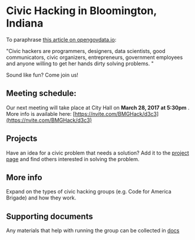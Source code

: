 # Civic Hacking in Bloomington, Indiana

To paraphrase [this article on opengovdata.io](https://opengovdata.io/2014/civic-hacking/):

"Civic hackers are programmers, designers, data scientists, good communicators, civic organizers, entrepreneurs, government employees and anyone willing to get her hands dirty solving problems. "

Sound like fun? Come join us!

## Meeting schedule:

Our next meeting will take place at City Hall on **March 28, 2017 at 5:30pm** . More info is available here: [https://nvite.com/BMGHack/d3c3](https://nvite.com/BMGHack/d3c3)

## Projects

Have an idea for a civic problem that needs a solution? Add it to the [project page](/projects) and find others interested in solving the problem.

## More info

Expand on the types of civic hacking groups (e.g. Code for America Brigade) and how they work.

## Supporting documents

Any materials that help with running the group can be collected in [docs](/docs)
